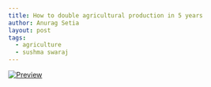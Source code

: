 ```yaml
---
title: How to double agricultural production in 5 years
author: Anurag Setia
layout: post
tags:
  - agriculture
  - sushma swaraj
---
```

[![Preview](https://img.youtube.com/vi/hNreLrYhxYo/0.jpg)](https://www.youtube.com/watch?v=hNreLrYhxYo)
